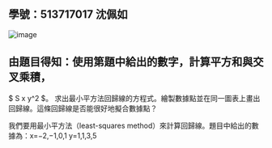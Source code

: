 ## 學號：513717017 沈佩如

![image](https://github.com/user-attachments/assets/36129b41-c363-4ad0-a215-e8d537248006)

## 由題目得知：使用第題中給出的數字，計算平方和與交叉乘積，
$ S x y^2 $。
求出最小平方法回歸線的方程式。繪製數據點並在同一圖表上畫出回歸線。這條回歸線是否能很好地擬合數據點？

我們要用最小平方法（least-squares method）來計算回歸線。題目中給出的數據為：x=−2,−1,0,1  y=1,1,3,5

